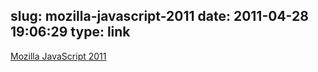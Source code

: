 slug: mozilla-javascript-2011
date: 2011-04-28 19:06:29
type: link
---

[Mozilla JavaScript 2011](http://blog.mozilla.com/dmandelin/2011/04/22/mozilla-javascript-2011/)
